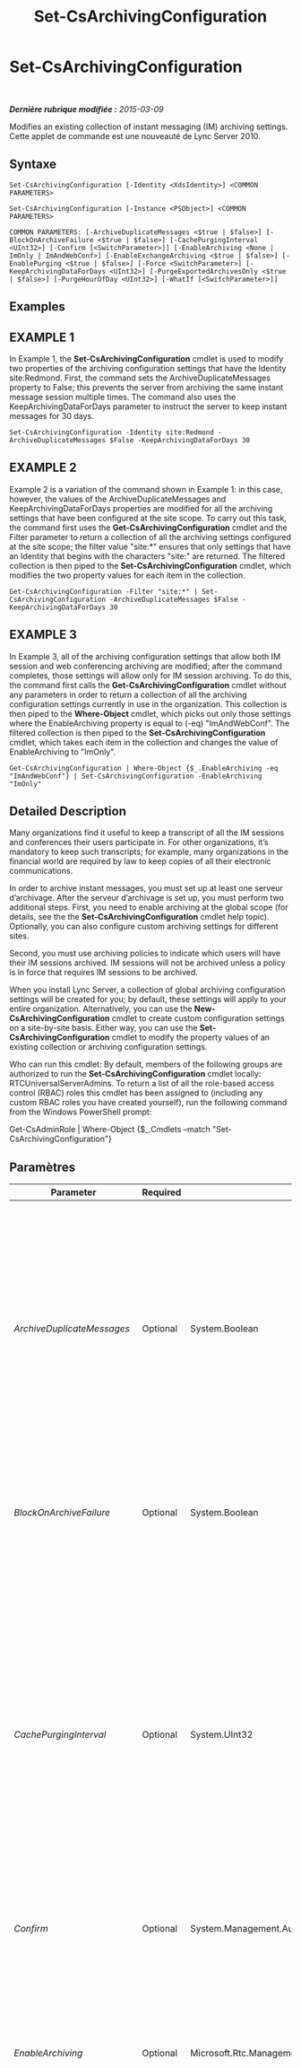 ﻿---
title: Set-CsArchivingConfiguration
TOCTitle: Set-CsArchivingConfiguration
ms:assetid: f5202dc2-b3b4-48ae-93d2-d19e71847994
ms:mtpsurl: https://technet.microsoft.com/fr-fr/library/Gg413030(v=OCS.15)
ms:contentKeyID: 49299373
ms.date: 05/20/2016
mtps_version: v=OCS.15
ms.translationtype: HT
---

# Set-CsArchivingConfiguration

 

_**Dernière rubrique modifiée :** 2015-03-09_

Modifies an existing collection of instant messaging (IM) archiving settings. Cette applet de commande est une nouveauté de Lync Server 2010.

## Syntaxe

    Set-CsArchivingConfiguration [-Identity <XdsIdentity>] <COMMON PARAMETERS>

    Set-CsArchivingConfiguration [-Instance <PSObject>] <COMMON PARAMETERS>

    COMMON PARAMETERS: [-ArchiveDuplicateMessages <$true | $false>] [-BlockOnArchiveFailure <$true | $false>] [-CachePurgingInterval <UInt32>] [-Confirm [<SwitchParameter>]] [-EnableArchiving <None | ImOnly | ImAndWebConf>] [-EnableExchangeArchiving <$true | $false>] [-EnablePurging <$true | $false>] [-Force <SwitchParameter>] [-KeepArchivingDataForDays <UInt32>] [-PurgeExportedArchivesOnly <$true | $false>] [-PurgeHourOfDay <UInt32>] [-WhatIf [<SwitchParameter>]]

## Examples

## EXAMPLE 1

In Example 1, the **Set-CsArchivingConfiguration** cmdlet is used to modify two properties of the archiving configuration settings that have the Identity site:Redmond. First, the command sets the ArchiveDuplicateMessages property to False; this prevents the server from archiving the same instant message session multiple times. The command also uses the KeepArchivingDataForDays parameter to instruct the server to keep instant messages for 30 days.

    Set-CsArchivingConfiguration -Identity site:Redmond -ArchiveDuplicateMessages $False -KeepArchivingDataForDays 30

## EXAMPLE 2

Example 2 is a variation of the command shown in Example 1: in this case, however, the values of the ArchiveDuplicateMessages and KeepArchivingDataForDays properties are modified for all the archiving settings that have been configured at the site scope. To carry out this task, the command first uses the **Get-CsArchivingConfiguration** cmdlet and the Filter parameter to return a collection of all the archiving settings configured at the site scope; the filter value "site:\*" ensures that only settings that have an Identity that begins with the characters "site:" are returned. The filtered collection is then piped to the **Set-CsArchivingConfiguration** cmdlet, which modifies the two property values for each item in the collection.

    Get-CsArchivingConfiguration -Filter "site:*" | Set-CsArchivingConfiguration -ArchiveDuplicateMessages $False -KeepArchivingDataForDays 30

## EXAMPLE 3

In Example 3, all of the archiving configuration settings that allow both IM session and web conferencing archiving are modified; after the command completes, those settings will allow only for IM session archiving. To do this, the command first calls the **Get-CsArchivingConfiguration** cmdlet without any parameters in order to return a collection of all the archiving configuration settings currently in use in the organization. This collection is then piped to the **Where-Object** cmdlet, which picks out only those settings where the EnableArchiving property is equal to (-eq) "ImAndWebConf". The filtered collection is then piped to the **Set-CsArchivingConfiguration** cmdlet, which takes each item in the collection and changes the value of EnableArchiving to "ImOnly".

    Get-CsArchivingConfiguration | Where-Object {$_.EnableArchiving -eq "ImAndWebConf"} | Set-CsArchivingConfiguration -EnableArchiving "ImOnly"

## Detailed Description

Many organizations find it useful to keep a transcript of all the IM sessions and conferences their users participate in. For other organizations, it’s mandatory to keep such transcripts; for example, many organizations in the financial world are required by law to keep copies of all their electronic communications.

In order to archive instant messages, you must set up at least one serveur d’archivage. After the serveur d’archivage is set up, you must perform two additional steps. First, you need to enable archiving at the global scope (for details, see the the **Set-CsArchivingConfiguration** cmdlet help topic). Optionally, you can also configure custom archiving settings for different sites.

Second, you must use archiving policies to indicate which users will have their IM sessions archived. IM sessions will not be archived unless a policy is in force that requires IM sessions to be archived.

When you install Lync Server, a collection of global archiving configuration settings will be created for you; by default, these settings will apply to your entire organization. Alternatively, you can use the **New-CsArchivingConfiguration** cmdlet to create custom configuration settings on a site-by-site basis. Either way, you can use the **Set-CsArchivingConfiguration** cmdlet to modify the property values of an existing collection or archiving configuration settings.

Who can run this cmdlet: By default, members of the following groups are authorized to run the **Set-CsArchivingConfiguration** cmdlet locally: RTCUniversalServerAdmins. To return a list of all the role-based access control (RBAC) roles this cmdlet has been assigned to (including any custom RBAC roles you have created yourself), run the following command from the Windows PowerShell prompt:

Get-CsAdminRole | Where-Object {$\_.Cmdlets –match "Set-CsArchivingConfiguration"}

## Paramètres


<table>
<colgroup>
<col style="width: 25%" />
<col style="width: 25%" />
<col style="width: 25%" />
<col style="width: 25%" />
</colgroup>
<thead>
<tr class="header">
<th>Parameter</th>
<th>Required</th>
<th>Type</th>
<th>Description</th>
</tr>
</thead>
<tbody>
<tr class="odd">
<td><p><em>ArchiveDuplicateMessages</em></p></td>
<td><p>Optional</p></td>
<td><p>System.Boolean</p></td>
<td><p>Specifies how &quot;cross-pool&quot; instant messages should be archived. Consider a simple example: Ken Myer (with an account in Pool 1) sends an instant message to Pilar Ackerman, who has an account in Pool 2. Pilar, in turn, sends a reply to Ken’s instant message. If ArchiveDuplicateMessages is set to False, then (based on a built-in algorithm) the session transcript will be logged in either Pool 1 or Pool 2, but not both. If ArchiveDuplicateMessages is set to True (the default value), the transcript will be logged in both pools.</p></td>
</tr>
<tr class="even">
<td><p><em>BlockOnArchiveFailure</em></p></td>
<td><p>Optional</p></td>
<td><p>System.Boolean</p></td>
<td><p>If True, then the IM service will be suspended any time instant messages cannot be archived. If set to False (the default value), IM will continue even if instant messages cannot be archived.</p></td>
</tr>
<tr class="odd">
<td><p><em>CachePurgingInterval</em></p></td>
<td><p>Optional</p></td>
<td><p>System.UInt32</p></td>
<td><p>Indicates how often (in hours) the system is purged of transcripts where none of the participants have been enabled for archiving. By design, all group IM sessions and conferencing sessions are recorded when they take place. At the specified interval, the system determines whether any of the participants in these sessions have been enabled for archiving. If the system finds a session where none of the participants have been enabled for archiving, then that transcript will be deleted from the database.</p>
<p>The CachePurgingInterval property can be set to any integer value between 4 and 168, inclusive. The default value is 24.</p></td>
</tr>
<tr class="even">
<td><p><em>Confirm</em></p></td>
<td><p>Optional</p></td>
<td><p>System.Management.Automation.SwitchParameter</p></td>
<td><p>Vous demande confirmation avant d’exécuter la commande.</p></td>
</tr>
<tr class="odd">
<td><p><em>EnableArchiving</em></p></td>
<td><p>Optional</p></td>
<td><p>Microsoft.Rtc.Management.WritableConfig.Settings.Archiving.EnableArchiving</p></td>
<td><p>Indicates which items (if any) are saved to the archiving database. Valid values are:</p>
<p>None. No items are archived to the database. This is the default value.</p>
<p>ImOnly. IM sessions are archived to the database.</p>
<p>ImAndWebConf. Both IM and web conferencing sessions are archived to the database.</p></td>
</tr>
<tr class="even">
<td><p><em>EnableExchangeArchiving</em></p></td>
<td><p>Optional</p></td>
<td><p>System.Boolean</p></td>
<td><p>When set to True, Lync Server 2013 instant message and conferencing transcripts are stored in Microsoft Exchange Server 2013 rather than a separate SQL Server database. Note that if you enable Exchange archiving then users will be managed by the Exchange archiving policies instead of Lync Server 2013 archiving policies.</p>
<p>The default value is False.</p></td>
</tr>
<tr class="odd">
<td><p><em>EnablePurging</em></p></td>
<td><p>Optional</p></td>
<td><p>System.Boolean</p></td>
<td><p>If True, then archived instant messages will periodically be removed from the database, provided that these instant messages: 1) are older than the value specified in the KeepArchivingDataForDays property; or, 2) have been exported and marked for deletion.</p>
<p>If False, instant messages will not automatically be deleted from the database.</p></td>
</tr>
<tr class="even">
<td><p><em>Force</em></p></td>
<td><p>Optional</p></td>
<td><p>System.Management.Automation.SwitchParameter</p></td>
<td><p>Suppresses the display of any non-fatal error message that might arise when running the command.</p></td>
</tr>
<tr class="odd">
<td><p><em>Identity</em></p></td>
<td><p>Optional</p></td>
<td><p>Microsoft.Rtc.Management.Xds.XdsIdentity</p></td>
<td><p>Represents the unique identifier of the collection of archiving configuration settings to be modified. To modify the global settings, either leave out this parameter or use the following syntax: -Identity global. To modify settings at the site scope, use the prefix &quot;site:&quot; followed by the site name. For example: -Identity &quot;site:Redmond&quot;.</p>
<p>To modify settings assigned to an individual Registrar pool (a feature available only in Lync Server 2013) use syntax similar to this:</p>
<p>-Identity &quot;service:Registrar:atl-cs-001.litwareinc.com&quot;</p></td>
</tr>
<tr class="even">
<td><p><em>Instance</em></p></td>
<td><p>Optional</p></td>
<td><p>ArchivingSettings object</p></td>
<td><p>Permet de transmettre une référence à un objet à la cmdlet plutôt que de définir des valeurs de paramètre individuelles.</p></td>
</tr>
<tr class="odd">
<td><p><em>KeepArchivingDataForDays</em></p></td>
<td><p>Optional</p></td>
<td><p>System.UInt32</p></td>
<td><p>Number of days (between 1 and 2562) that archived instant messages are kept in the database before being automatically deleted. The default value is 14.</p>
<p>This property takes effect only if EnablePurging has been set to True.</p></td>
</tr>
<tr class="even">
<td><p><em>PurgeExportedArchivesOnly</em></p></td>
<td><p>Optional</p></td>
<td><p>System.Boolean</p></td>
<td><p>If True, then the system will only purge instant messages that have been exported (and, as a result, have been marked for deletion). Instant messages that have not been exported will remain in the database, even if those instant messages are older than the value specified by the KeepArchivingDataForDays property.</p></td>
</tr>
<tr class="odd">
<td><p><em>PurgeHourOfDay</em></p></td>
<td><p>Optional</p></td>
<td><p>System.UInt32</p></td>
<td><p>Indicates the time of day when expired records are deleted from the archiving database. The time of day is specified using a 24-hour clock, with 0 representing midnight (12:00 AM) and 23 representing 11:00 PM. Note that you can only specify the hour of the day. This means that you can schedule purging to take place at 4:00 AM but you cannot schedule it to take place at, for instance, 4:30 AM or 4:15 AM. The default value is 2 (2:00 AM).</p>
<p>Database purging takes place only if the EnablePurging property is set to True.</p></td>
</tr>
<tr class="even">
<td><p><em>WhatIf</em></p></td>
<td><p>Optional</p></td>
<td><p>System.Management.Automation.SwitchParameter</p></td>
<td><p>Décrit ce qui se passe si vous exécutez la commande sans l’exécuter réellement.</p></td>
</tr>
</tbody>
</table>


## Input Types

Microsoft.Rtc.Management.WritableConfig.Settings.Archiving.ArchivingSettings object. The **Set-CsArchivingConfiguration** cmdlet accepts pipelined input of archiving configuration objects.

## Return Types

The **Set-CsArchivingConfiguration** cmdlet does not return a value or object. Instead, the cmdlet configures instances of the Microsoft.Rtc.Management.WritableConfig.Settings.Archiving.ArchivingSettings object.

## Voir aussi

#### Autres ressources

[Get-CsArchivingConfiguration](get-csarchivingconfiguration.md)  
[New-CsArchivingConfiguration](new-csarchivingconfiguration.md)  
[Remove-CsArchivingConfiguration](remove-csarchivingconfiguration.md)  
[Set-CsArchivingServer](set-csarchivingserver.md)

